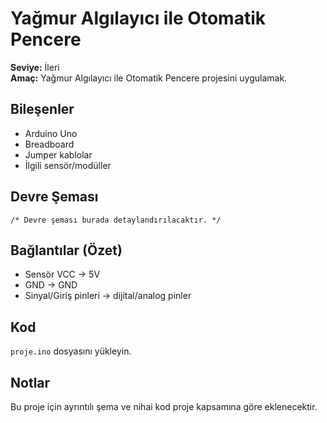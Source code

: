 # Yağmur Algılayıcı ile Otomatik Pencere

**Seviye:** İleri  
**Amaç:** Yağmur Algılayıcı ile Otomatik Pencere projesini uygulamak.

## Bileşenler
- Arduino Uno
- Breadboard
- Jumper kablolar
- İlgili sensör/modüller

## Devre Şeması
```
/* Devre şeması burada detaylandırılacaktır. */
```

## Bağlantılar (Özet)
- Sensör VCC -> 5V
- GND -> GND
- Sinyal/Giriş pinleri -> dijital/analog pinler

## Kod
`proje.ino` dosyasını yükleyin.

## Notlar
Bu proje için ayrıntılı şema ve nihai kod proje kapsamına göre eklenecektir.
